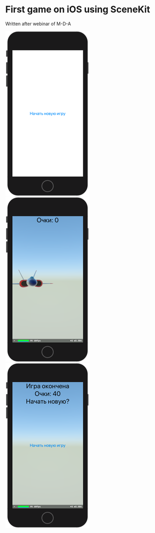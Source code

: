 # First game on iOS using SceneKit

Written after webinar of M-D-A

![Screenshot 1](https://github.com/RubberBigPepper/testgameios/blob/master/Снимок%20экрана%202020-09-15%20в%2014.44.13.png?raw=true)![Screenshot 2](https://github.com/RubberBigPepper/testgameios/blob/master/Снимок%20экрана%202020-09-15%20в%2014.44.39.png?raw=true)![Screenshot 3](https://github.com/RubberBigPepper/testgameios/blob/master/Снимок%20экрана%202020-09-15%20в%2014.45.25.png?raw=true)
